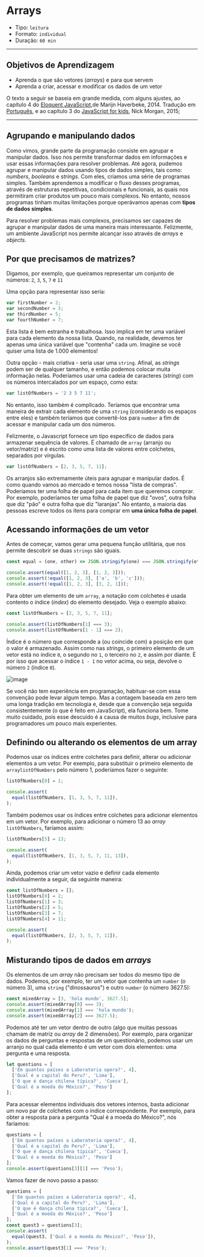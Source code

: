 # Arrays

* Tipo: `leitura`
* Formato: `individual`
* Duração: `60 min`

***

## Objetivos de Aprendizagem

* Aprenda o que são vetores \(_arrays_\) e para que servem
* Aprenda a criar, acessar e modificar os dados de um vetor

O texto a seguir se baseia em grande medida, com alguns ajustes, ao capítulo 4
do [Eloquent JavaScript](http://eloquentjavascript.net/),de Marijn Haverbeke,
2014. Tradução em
      [Português](http://braziljs.github.io/eloquente-javascript/chapters/valores-tipos-operadores),
      e ao capítulo 3 do [JavaScript for
      kids](http://pepa.holla.cz/wp-content/uploads/2015/11/JavaScript-for-Kids.pdf),
      Nick Morgan, 2015;

***

## Agrupando e manipulando dados

Como vimos, grande parte da programação consiste em agrupar e manipular dados.
Isso nos permite transformar dados em informações e usar essas informações para
resolver problemas. Até agora, pudemos agrupar e manipular dados usando tipos de
dados simples, tais como: _numbers_, _booleans_ e _strings_. Com eles, criamos
uma série de programas simples. Também aprendemos a modificar o fluxo desses
programas, através de estruturas repetitivas, condicionais e funcionais, as
quais nos permitiram criar produtos um pouco mais complexos. No entanto, nossos
programas tinham muitas limitações porque operávamos apenas com **tipos de dados
simples**.

Para resolver problemas mais complexos, precisamos ser capazes de agrupar e
manipular dados de uma maneira mais interessante. Felizmente, um ambiente
JavaScript nos permite alcançar isso através de _arrays_ e _objects_.

## Por que precisamos de matrizes?

Digamos, por exemplo, que queiramos representar um conjunto de números: `2`,
`3`, `5`, `7` e `11`

Uma opção para representar isso seria:

```javascript
var firstNumber = 2;
var secondNumber = 3;
var thirdNumber = 5;
var fourthNumber = 7;
```

Esta lista é bem estranha e trabalhosa. Isso implica em ter uma variável para
cada elemento da nossa lista. Quando, na realidade, devemos ter apenas uma única
variável que "contenha" cada um. Imagine se você quiser uma lista de 1.000
elementos!

Outra opção - mais criativa - seria usar uma `string`. Afinal, as _strings_
podem ser de qualquer tamanho, e então podemos colocar muita informação nelas.
Poderíamos usar uma cadeia de caracteres \(_string_\) com os números
intercalados por um espaço, como esta:

```javascript
var listOfNumbers = '2 3 5 7 11';
```

No entanto, isso também é complicado. Teríamos que encontrar uma maneira de
extrair cada elemento de uma `string` \(considerando os espaços entre eles\) e
também teríamos que convertê-los para `number` a fim de acessar e manipular cada
um dos números.

Felizmente, o Javascript fornece um tipo específico de dados para armazenar
sequência de valores. É chamado de `array` \(arranjo ou vetor/matriz\) e é
escrito como uma lista de valores entre colchetes, separados por vírgulas.

```javascript
var listOfNumbers = [2, 3, 5, 7, 11];
```

Os arranjos são extremamente úteis para agrupar e manipular dados. É como quando
vamos ao mercado e temos nossa "lista de compras". Poderíamos ter uma folha de
papel para cada item que queremos comprar. Por exemplo, poderíamos ter uma folha
de papel que diz "ovos", outra folha que diz "pão" e outra folha que diz
"laranjas". No entanto, a maioria das pessoas escreve todos os itens para
comprar em **uma única folha de papel**.

## Acessando informações de um vetor

Antes de começar, vamos gerar uma pequena função utilitária, que nos permite
descobrir se duas `strings` são iguais.

```js
const equal = (one, other) => JSON.stringify(one) === JSON.stringify(other);

console.assert(equal([1, 2, 3], [1, 2, 3]));
console.assert(!equal([1, 2, 3], ['a', 'b', 'c']));
console.assert(!equal([1, 2, 3], [3, 2, 1]));
```

Para obter um elemento de um `array`, a notação com colchetes é usada contento o
índice \(_index_\) do elemento desejado. Veja o exemplo abaixo:

```javascript
const listOfNumbers = [2, 3, 5, 7, 11];

console.assert(listOfNumbers[1] === 3);
console.assert(listOfNumbers[1 - 1] === 2);
```

Índice é o número que corresponde a \(ou coincide com\) a posição em que o valor
é armazenado. Assim como nas _strings_, o primeiro elemento de um vetor está no
índice `0`, o segundo no `1`, o terceiro no `2`, e assim por diante. É por isso
que acessar o índice `1 - 1` no vetor acima, ou seja, devolve o número `2`
\(índice `0`\).

![image](https://user-images.githubusercontent.com/211721/40194836-51eebf22-59d1-11e8-8de8-8b29feb3bbf7.png)

Se você não tem experiência em programação, habituar-se com essa convenção pode
levar algum tempo. Mas a contagem baseada em zero tem uma longa tradição em
tecnologia e, desde que a convenção seja seguida consistentemente \(o que é
feito em JavaScript\), ela funciona bem. Tome muito cuidado, pois esse descuido
é a causa de muitos _bugs_, inclusive para programadores um pouco mais
experientes.

## Definindo ou alterando os elementos de um array

Podemos usar os índices entre colchetes para definir, alterar ou adicionar
elementos a um vetor. Por exemplo, para substituir o primeiro elemento de
`arraylistOfNumbers`  pelo número 1, poderíamos fazer o seguinte:

```js
listOfNumbers[0] = 1;

console.assert(
  equal(listOfNumbers, [1, 3, 5, 7, 11]),
);

```

Também podemos usar os índices entre colchetes para adicionar elementos em um
vetor. Por exemplo, para adicionar o número 13 ao _array_ `listOfNumbers`,
faríamos assim:

```js
listOfNumbers[5] = 13;

console.assert(
  equal(listOfNumbers, [1, 3, 5, 7, 11, 13]),
);

```

Ainda, podemos criar um vetor vazio e definir cada elemento individualmente a
seguir, da seguinte maneira:

```js
const listOfNumbers = [];
listOfNumbers[0] = 2;
listOfNumbers[1] = 3;
listOfNumbers[2] = 5;
listOfNumbers[3] = 7;
listOfNumbers[4] = 11;

console.assert(
  equal(listOfNumbers, [2, 3, 5, 7, 11]),
);

```

## Misturando tipos de dados em _arrays_

Os elementos de um _array_ não precisam ser todos do mesmo tipo de dados.
Podemos, por exemplo, ter um vetor que contenha um `number` \(o número 3\), uma
`string` \("dinossauros"\) e outro `number` \(o número 3627.5\):

```js
const mixedArray = [3, 'hola mundo', 3627.5];
console.assert(mixedArray[0] === 3);
console.assert(mixedArray[1] === 'hola mundo');
console.assert(mixedArray[2] === 3627.5);

```

Podemos até ter um vetor dentro de outro \(algo que muitas pessoas chamam de
matriz ou _array_  de 2 dimensões\). Por exemplo, para organizar os dados de
perguntas e respostas de um questionário, podemos usar um arranjo no qual cada
elemento é um vetor com dois elementos: uma pergunta e uma resposta.

```js
let questions = [
  ['Em quantos países a Laboratoria opera?', 4],
  ['Qual é a capital do Peru?', 'Lima'],
  ['O que é dança chilena típica?', 'Cueca'],
  ['Qual é a moeda do México?', 'Peso']
];

```

Para acessar elementos individuais dos vetores internos, basta adicionar um novo
par de colchetes com o índice correspondente. Por exemplo, para obter a resposta
para a pergunta "Qual é a moeda do México?", nós faríamos:

```js
questions = [
  ['Em quantos países a Laboratoria opera?', 4],
  ['Qual é a capital do Peru?', 'Lima'],
  ['O que é dança chilena típica?', 'Cueca'],
  ['Qual é a moeda do México?', 'Peso']
];
console.assert(questions[3][1] === 'Peso');

```

Vamos fazer de novo passo a passo:

```js
questions = [
  ['Em quantos países a Laboratoria opera?', 4],
  ['Qual é a capital do Peru?', 'Lima'],
  ['O que é dança chilena típica?', 'Cueca'],
  ['Qual é a moeda do México?', 'Peso']
];
const quest3 = questions[3];
console.assert(
  equal(quest3, ['Qual é a moeda do México?', 'Peso']),
);
console.assert(quest3[1] === 'Peso');

```
